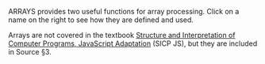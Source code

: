 ARRAYS provides two useful functions for array processing.
Click on a name on the right to see how they are defined and used.

Arrays are not covered in 
the textbook
<a href="https://sicp.comp.nus.edu.sg">Structure and Interpretation
of Computer Programs, JavaScript Adaptation</a> (SICP JS),
but they are included in Source §3.
